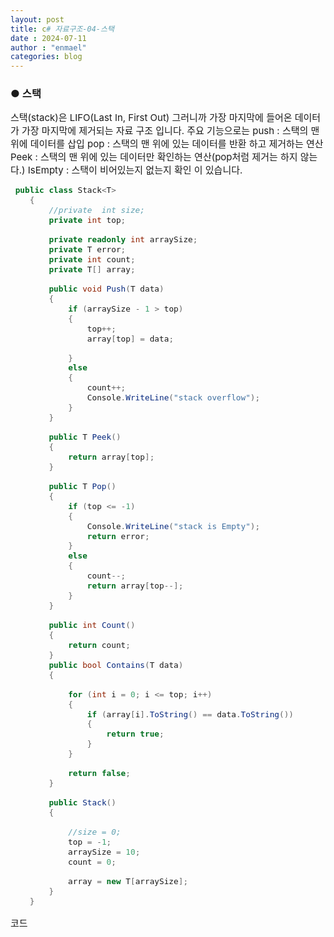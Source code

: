 ```yaml
---
layout: post
title: c# 자료구조-04-스택
date : 2024-07-11
author : "enmael"
categories: blog
---
```

<h3>● 스택 </h3>

<span style="font-size: 15px;">
스택(stack)은 LIFO(Last In, First Out) 그러니까 가장 마지막에 들어온 데이터가 가장 마지막에 제거되는 자료 구조 입니다.
</span>

<span style="font-size: 15px;">
주요 기능으로는 

<span style="font-size: 15px;">
push : 스택의 맨 위에 데이터를 삽입
</span>

<span style="font-size: 15px;">
pop : 스택의 맨 위에 있는 데이터를 반환 하고 제거하는 연산
</span>

<span style="font-size: 15px;">
Peek : 스택의 맨 위에 있는 데이터만 확인하는 연산(pop처럼 제거는 하지 않는다.)
</span>

<span style="font-size: 15px;">
IsEmpty : 스택이 비어있는지 없는지 확인
</span>

<span style="font-size: 15px;">
이 있습니다.
</span>


```csharp
 public class Stack<T>
    {
        //private  int size;
        private int top;

        private readonly int arraySize;
        private T error;
        private int count;
        private T[] array;

        public void Push(T data)
        {
            if (arraySize - 1 > top)
            {
                top++;
                array[top] = data;

            }
            else
            {
                count++;
                Console.WriteLine("stack overflow");
            }
        }

        public T Peek()
        {
            return array[top];
        }

        public T Pop()
        {
            if (top <= -1)
            {
                Console.WriteLine("stack is Empty");
                return error;
            }
            else
            {
                count--;
                return array[top--];
            }
        }

        public int Count()
        {
            return count;
        }
        public bool Contains(T data)
        {

            for (int i = 0; i <= top; i++)
            {
                if (array[i].ToString() == data.ToString())
                {
                    return true;
                }
            }

            return false;
        }

        public Stack()
        {

            //size = 0;
            top = -1;
            arraySize = 10;
            count = 0;

            array = new T[arraySize];
        }
    }
```
<span style="font-size: 15px;">
  코드
</span>
